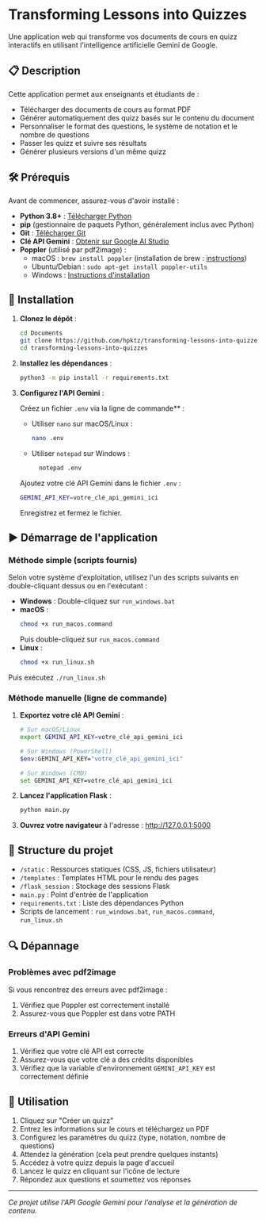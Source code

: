 # Transforming Lessons into Quizzes

Une application web qui transforme vos documents de cours en quizz interactifs en utilisant l'intelligence artificielle Gemini de Google.

## 📋 Description

Cette application permet aux enseignants et étudiants de :
- Télécharger des documents de cours au format PDF
- Générer automatiquement des quizz basés sur le contenu du document
- Personnaliser le format des questions, le système de notation et le nombre de questions
- Passer les quizz et suivre ses résultats
- Générer plusieurs versions d'un même quizz

## 🛠️ Prérequis

Avant de commencer, assurez-vous d'avoir installé :

- **Python 3.8+** : [Télécharger Python](https://www.python.org/downloads/)
- **pip** (gestionnaire de paquets Python, généralement inclus avec Python)
- **Git** : [Télécharger Git](https://git-scm.com/downloads)
- **Clé API Gemini** : [Obtenir sur Google AI Studio](https://ai.google.dev/)
- **Poppler** (utilisé par pdf2image) :
  - macOS : `brew install poppler` (installation de brew : [instructions](https://brew.sh/))
  - Ubuntu/Debian : `sudo apt-get install poppler-utils`
  - Windows : [Instructions d'installation](https://github.com/oschwartz10612/poppler-windows/releases/)

## 🚀 Installation

1. **Clonez le dépôt** :
   ```bash
   cd Documents
   git clone https://github.com/hpktz/transforming-lessons-into-quizzes.git
   cd transforming-lessons-into-quizzes
   ```

2. **Installez les dépendances** :
   ```bash
   python3 -m pip install -r requirements.txt
   ```

3. **Configurez l'API Gemini** :
   
   Créez un fichier `.env` via la ligne de commande** :
   - Utiliser `nano` sur macOS/Linux :
     ```bash
     nano .env
     ```
   - Utiliser `notepad` sur Windows :
     ```bash
       notepad .env
     ```

   Ajoutez votre clé API Gemini dans le fichier `.env` :
   ```bash
   GEMINI_API_KEY=votre_clé_api_gemini_ici
   ```

   Enregistrez et fermez le fichier.
   

## ▶️ Démarrage de l'application

### Méthode simple (scripts fournis)

Selon votre système d'exploitation, utilisez l'un des scripts suivants en double-cliquant dessus ou en l'exécutant :

- **Windows** : Double-cliquez sur `run_windows.bat`
- **macOS** : 
  ```bash
  chmod +x run_macos.command
  ```
  Puis double-cliquez sur `run_macos.command`
- **Linux** : 
  ```bash
  chmod +x run_linux.sh
  ```
Puis exécutez `./run_linux.sh`

### Méthode manuelle (ligne de commande)

1. **Exportez votre clé API Gemini** :
   ```bash
   # Sur macOS/Linux
   export GEMINI_API_KEY=votre_clé_api_gemini_ici
   
   # Sur Windows (PowerShell)
   $env:GEMINI_API_KEY="votre_clé_api_gemini_ici"
   
   # Sur Windows (CMD)
   set GEMINI_API_KEY=votre_clé_api_gemini_ici
   ```

2. **Lancez l'application Flask** :
   ```bash
   python main.py
   ```

3. **Ouvrez votre navigateur** à l'adresse : http://127.0.0.1:5000

## 📂 Structure du projet

- `/static` : Ressources statiques (CSS, JS, fichiers utilisateur)
- `/templates` : Templates HTML pour le rendu des pages
- `/flask_session` : Stockage des sessions Flask
- `main.py` : Point d'entrée de l'application
- `requirements.txt` : Liste des dépendances Python
- Scripts de lancement : `run_windows.bat`, `run_macos.command`, `run_linux.sh`

## 🔍 Dépannage

### Problèmes avec pdf2image

Si vous rencontrez des erreurs avec pdf2image :
1. Vérifiez que Poppler est correctement installé
2. Assurez-vous que Poppler est dans votre PATH

### Erreurs d'API Gemini

1. Vérifiez que votre clé API est correcte
2. Assurez-vous que votre clé a des crédits disponibles
3. Vérifiez que la variable d'environnement `GEMINI_API_KEY` est correctement définie

## 🎯 Utilisation

1. Cliquez sur "Créer un quizz"
2. Entrez les informations sur le cours et téléchargez un PDF
3. Configurez les paramètres du quizz (type, notation, nombre de questions)
4. Attendez la génération (cela peut prendre quelques instants)
5. Accédez à votre quizz depuis la page d'accueil
6. Lancez le quizz en cliquant sur l'icône de lecture
7. Répondez aux questions et soumettez vos réponses

---
*Ce projet utilise l'API Google Gemini pour l'analyse et la génération de contenu.*
